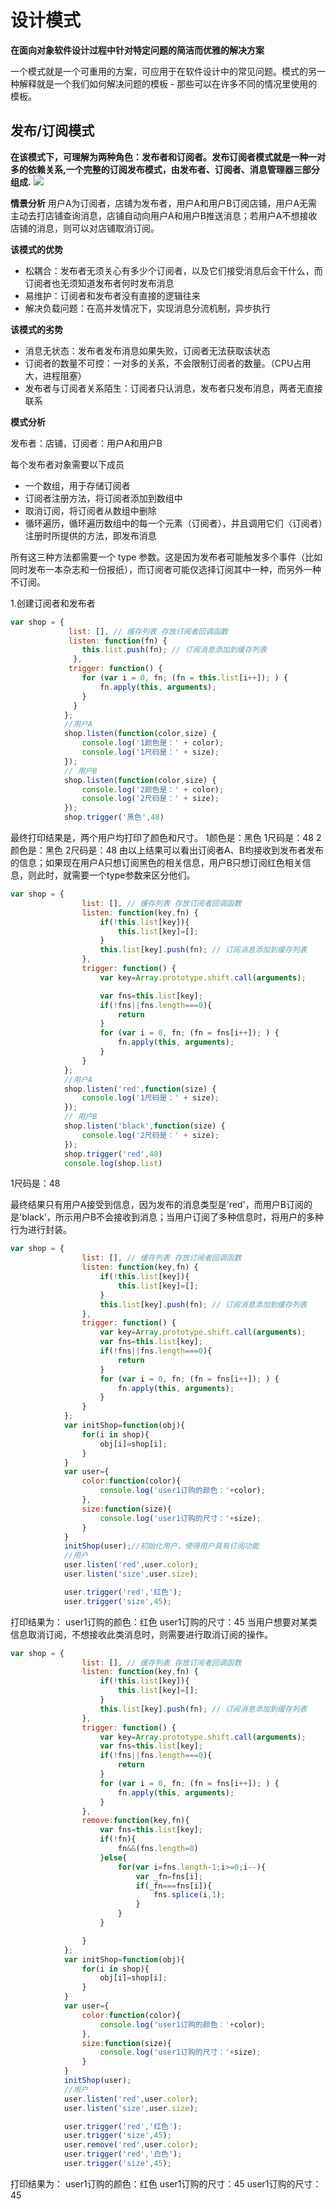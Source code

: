 # 设计模式

**在面向对象软件设计过程中针对特定问题的简洁而优雅的解决方案**

一个模式就是一个可重用的方案，可应用于在软件设计中的常见问题。模式的另一种解释就是一个我们如何解决问题的模板 - 那些可以在许多不同的情况里使用的模板。

## 发布/订阅模式 
**在该模式下，可理解为两种角色：发布者和订阅者。发布订阅者模式就是一种一对多的依赖关系,一个完整的订阅发布模式，由发布者、订阅者、消息管理器三部分组成.**
![](http://a.jpg)

**情景分析**
用户A为订阅者，店铺为发布者，用户A和用户B订阅店铺，用户A无需主动去打店铺查询消息，店铺自动向用户A和用户B推送消息；若用户A不想接收店铺的消息，则可以对店铺取消订阅。

**该模式的优势**

- 松耦合：发布者无须关心有多少个订阅者，以及它们接受消息后会干什么，而订阅者也无须知道发布者何时发布消息
- 易维护：订阅者和发布者没有直接的逻辑往来
- 解决负载问题：在高并发情况下，实现消息分流机制，异步执行

**该模式的劣势**

- 消息无状态：发布者发布消息如果失败，订阅者无法获取该状态
- 订阅者的数量不可控：一对多的关系，不会限制订阅者的数量。（CPU占用大，进程阻塞）
- 发布者与订阅者关系陌生：订阅者只认消息，发布者只发布消息，两者无直接联系

**模式分析**

发布者：店铺，订阅者：用户A和用户B

每个发布者对象需要以下成员
- 一个数组，用于存储订阅者
- 订阅者注册方法，将订阅者添加到数组中
- 取消订阅，将订阅者从数组中删除
- 循环遍历，循环遍历数组中的每一个元素（订阅者），并且调用它们（订阅者）注册时所提供的方法，即发布消息



所有这三种方法都需要一个 type 参数。这是因为发布者可能触发多个事件（比如同时发布一本杂志和一份报纸），而订阅者可能仅选择订阅其中一种，而另外一种不订阅。

1.创建订阅者和发布者
```javascript
var shop = {
             list: [], // 缓存列表 存放订阅者回调函数
             listen: function(fn) {
             	this.list.push(fn); // 订阅消息添加到缓存列表
              },
             trigger: function() {
             	for (var i = 0, fn; (fn = this.list[i++]); ) {
                	fn.apply(this, arguments);
                }
              }
            };
            //用户A
            shop.listen(function(color,size) {
                console.log('1颜色是：' + color);
                console.log('1尺码是：' + size);
            });
            // 用户B
            shop.listen(function(color,size) {
                console.log('2颜色是：' + color);
                console.log('2尺码是：' + size);
            });
            shop.trigger('黑色',48)
```
最终打印结果是，两个用户均打印了颜色和尺寸。
1颜色是：黑色
1尺码是：48
2颜色是：黑色
2尺码是：48
由以上结果可以看出订阅者A、B均接收到发布者发布的信息；如果现在用户A只想订阅黑色的相关信息，用户B只想订阅红色相关信息，则此时，就需要一个type参数来区分他们。
```javascript
var shop = {
                list: [], // 缓存列表 存放订阅者回调函数
                listen: function(key,fn) {
                    if(!this.list[key]){
                        this.list[key]=[];
                    }
                    this.list[key].push(fn); // 订阅消息添加到缓存列表
                },
                trigger: function() {
                    var key=Array.prototype.shift.call(arguments);

                    var fns=this.list[key];
                    if(!fns||fns.length===0){
                        return
                    }
                    for (var i = 0, fn; (fn = fns[i++]); ) {
                        fn.apply(this, arguments);
                    }
                }
            };
            //用户A
            shop.listen('red',function(size) {
                console.log('1尺码是：' + size);
            });
            // 用户B
            shop.listen('black',function(size) {
                console.log('2尺码是：' + size);
            });
            shop.trigger('red',48)
            console.log(shop.list)
```
1尺码是：48

最终结果只有用户A接受到信息，因为发布的消息类型是'red'，而用户B订阅的是'black'，所示用户B不会接收到消息；当用户订阅了多种信息时，将用户的多种行为进行封装。
```javascript
var shop = {
                list: [], // 缓存列表 存放订阅者回调函数
                listen: function(key,fn) {
                    if(!this.list[key]){
                        this.list[key]=[];
                    }
                    this.list[key].push(fn); // 订阅消息添加到缓存列表
                },
                trigger: function() {
                    var key=Array.prototype.shift.call(arguments);
                    var fns=this.list[key];
                    if(!fns||fns.length===0){
                        return
                    }
                    for (var i = 0, fn; (fn = fns[i++]); ) {
                        fn.apply(this, arguments);
                    }
                } 
            };
            var initShop=function(obj){
                for(i in shop){
                    obj[i]=shop[i];
                }
            }
            var user={
                color:function(color){
                    console.log('user1订购的颜色：'+color);
                },
                size:function(size){
                    console.log('user1订购的尺寸：'+size);
                }
            }
            initShop(user);//初始化用户，使得用户具有订阅功能
            //用户
            user.listen('red',user.color);
            user.listen('size',user.size);

            user.trigger('red','红色');
            user.trigger('size',45);
```
打印结果为：
user1订购的颜色：红色
user1订购的尺寸：45
当用户想要对某类信息取消订阅，不想接收此类消息时，则需要进行取消订阅的操作。
```javascript
var shop = {
                list: [], // 缓存列表 存放订阅者回调函数
                listen: function(key,fn) {
                    if(!this.list[key]){
                        this.list[key]=[];
                    }
                    this.list[key].push(fn); // 订阅消息添加到缓存列表
                },
                trigger: function() {
                    var key=Array.prototype.shift.call(arguments);
                    var fns=this.list[key];
                    if(!fns||fns.length===0){
                        return
                    }
                    for (var i = 0, fn; (fn = fns[i++]); ) {
                        fn.apply(this, arguments);
                    }
                },
                remove:function(key,fn){
                    var fns=this.list[key];
                    if(!fn){
                        fn&&(fns.length=0)
                    }else{
                        for(var i=fns.length-1;i>=0;i--){
                            var _fn=fns[i];
                            if(_fn===fns[i]){
                                fns.splice(i,1);
                            }
                        }
                    }

                } 
            };
            var initShop=function(obj){
                for(i in shop){
                    obj[i]=shop[i];
                }
            }
            var user={
                color:function(color){
                    console.log('user1订购的颜色：'+color);
                },
                size:function(size){
                    console.log('user1订购的尺寸：'+size);
                }
            }
            initShop(user);
            //用户
            user.listen('red',user.color);
            user.listen('size',user.size);

            user.trigger('red','红色');
            user.trigger('size',45);
            user.remove('red',user.color);
            user.trigger('red','白色');
            user.trigger('size',45);
```
打印结果为：
user1订购的颜色：红色
user1订购的尺寸：45
user1订购的尺寸：45